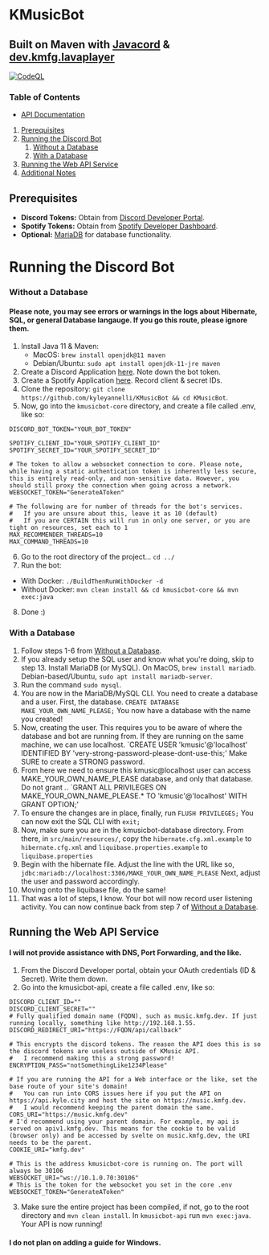 # KMusicBot
## Built on Maven with [Javacord](https://github.com/Javacord/Javacord) & [dev.kmfg.lavaplayer](https://github.com/sedmelluq/lavaplayer)
[![CodeQL](https://github.com/kyleyannelli/KMusicBot/actions/workflows/codeql-analysis.yml/badge.svg)](https://github.com/kyleyannelli/KMusicBot/actions/workflows/codeql-analysis.yml)

### Table of Contents
- [API Documentation](API.md)
1. [Prerequisites](#prerequisites)
2. [Running the Discord Bot](#running-the-discord-bot)
    1. [Without a Database](#without-a-database)
    2. [With a Database](#with-a-database)
3. [Running the Web API Service](#running-the-web-api-service)
4. [Additional Notes](#additional-notes)

## Prerequisites
- **Discord Tokens:** Obtain from [Discord Developer Portal](https://discord.com/developers/applications).
- **Spotify Tokens:** Obtain from [Spotify Developer Dashboard](https://developer.spotify.com/dashboard/login).
- **Optional:** [MariaDB](https://www.digitalocean.com/community/tutorials/how-to-install-mariadb-on-ubuntu-22-04) for database functionality.

# Running the Discord Bot

### Without a Database
#### Please note, you may see errors or warnings in the logs about Hibernate, SQL, or general Database langauge. If you go this route, please ignore them.
1. Install Java 11 & Maven:
   - MacOS: `brew install openjdk@11 maven`
   - Debian/Ubuntu: `sudo apt install openjdk-11-jre maven`
2. Create a Discord Application [here](https://discord.com/developers/applications). Note down the bot token.
3. Create a Spotify Application [here](https://developer.spotify.com/dashboard/login). Record client & secret IDs.
4. Clone the repository: `git clone https://github.com/kyleyannelli/KMusicBot && cd KMusicBot`.
5. Now, go into the `kmusicbot-core` directory, and create a file called .env, like so:
```
DISCORD_BOT_TOKEN="YOUR_BOT_TOKEN"

SPOTIFY_CLIENT_ID="YOUR_SPOTIFY_CLIENT_ID"
SPOTIFY_SECRET_ID="YOUR_SPOTIFY_SECRET_ID"

# The token to allow a websocket connection to core. Please note, while having a static authentication token is inherently less secure, this is entirely read-only, and non-sensitive data. However, you should still proxy the connection when going across a network.
WEBSOCKET_TOKEN="GenerateAToken"

# The following are for number of threads for the bot's services.
#   If you are unsure about this, leave it as 10 (default)
#   If you are CERTAIN this will run in only one server, or you are tight on resources, set each to 1
MAX_RECOMMENDER_THREADS=10
MAX_COMMAND_THREADS=10
```
6. Go to the root directory of the project... `cd ../`
7. Run the bot:
- With Docker: `./BuildThenRunWithDocker -d`
- Without Docker: `mvn clean install && cd kmusicbot-core && mvn exec:java`
8. Done :)

### With a Database
1. Follow steps 1-6 from [Without a Database](#without-a-database).
2. If you already setup the SQL user and know what you're doing, skip to step 13. Install MariaDB (or MySQL). On MacOS, `brew install mariadb`. Debian-based/Ubuntu, `sudo apt install mariadb-server`.
3. Run the command `sudo mysql`.
4. You are now in the MariaDB/MySQL CLI. You need to create a database and a user. First, the database.
`CREATE DATABASE MAKE_YOUR_OWN_NAME_PLEASE;` You now have a database with the name you created!
5. Now, creating the user. This requires you to be aware of where the database and bot are running from. If they are running on the same machine, we can use localhost.
`CREATE USER 'kmusic'@'localhost' IDENTIFIED BY 'very-strong-password-please-dont-use-this;' Make SURE to create a STRONG password.
6. From here we need to ensure this kmusic@localhost user can access MAKE_YOUR_OWN_NAME_PLEASE database, and only that database. Do not grant *.*. 
`GRANT ALL PRIVILEGES ON MAKE_YOUR_OWN_NAME_PLEASE.* TO 'kmusic'@'localhost' WITH GRANT OPTION;'
7. To ensure the changes are in place, finally, run `FLUSH PRIVILEGES;` You can now exit the SQL CLI with `exit;`
8. Now, make sure you are in the kmusicbot-database directory. From there, in `src/main/resources/`, copy the `hibernate.cfg.xml.example` to `hibernate.cfg.xml` and `liquibase.properties.example` to `liquibase.properties`
9. Begin with the hibernate file. Adjust the line with the URL like so, `jdbc:mariadb://localhost:3306/MAKE_YOUR_OWN_NAME_PLEASE`
Next, adjust the user and password accordingly.
10. Moving onto the liquibase file, do the same!
11. That was a lot of steps, I know. Your bot will now record user listening activity. You can now continue back from step 7 of [Without a Database](#without-a-database).

## Running the Web API Service
#### I will not provide assistance with DNS, Port Forwarding, and the like.
1. From the Discord Developer portal, obtain your OAuth credentials (ID & Secret). Write them down.
2. Go into the kmusicbot-api, create a file called .env, like so:
```
DISCORD_CLIENT_ID=""
DISCORD_CLIENT_SECRET=""
# Fully qualified domain name (FQDN), such as music.kmfg.dev. If just running locally, something like http://192.168.1.55.
DISCORD_REDIRECT_URI="https://FQDN/api/callback"

# This encrypts the discord tokens. The reason the API does this is so the discord tokens are useless outside of KMusic API.
#   I recommend making this a strong password!
ENCRYPTION_PASS="notSomethingLike1234Please"

# If you are running the API for a Web interface or the like, set the base route of your site's domain!
#   You can run into CORS issues here if you put the API on https://api.kyle.city and host the site on https://music.kmfg.dev.
#   I would recommend keeping the parent domain the same.
CORS_URI="https://music.kmfg.dev"
# I'd recommend using your parent domain. For example, my api is served on apiv1.kmfg.dev. This means for the cookie to be valid (browser only) and be accessed by svelte on music.kmfg.dev, the URI needs to be the parent.
COOKIE_URI="kmfg.dev"

# This is the address kmusicbot-core is running on. The port will always be 30106
WEBSOCKET_URI="ws://10.1.0.70:30106"
# This is the token for the websocket you set in the core .env
WEBSOCKET_TOKEN="GenerateAToken"
```
3. Make sure the entire project has been compiled, if not, go to the root directory and `mvn clean install`.
In `kmusicbot-api` run `mvn exec:java`. Your API is now running!

#### I do not plan on adding a guide for Windows.
